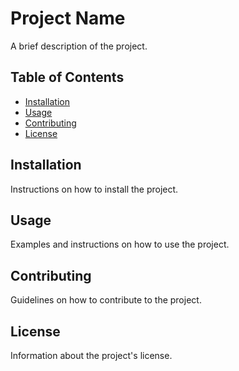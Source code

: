 # Project Name

A brief description of the project.

## Table of Contents

- [Installation](#installation)
- [Usage](#usage)
- [Contributing](#contributing)
- [License](#license)

## Installation

Instructions on how to install the project.

## Usage

Examples and instructions on how to use the project.

## Contributing

Guidelines on how to contribute to the project.

## License

Information about the project's license.
